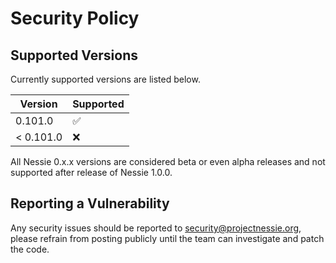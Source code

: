 # Security Policy

## Supported Versions

Currently supported versions are listed below.

| Version  | Supported          |
|----------|--------------------|
| 0.101.0   | :white_check_mark: |
| < 0.101.0 | :x:                |

All Nessie 0.x.x versions are considered beta or even alpha releases and not supported after
release of Nessie 1.0.0.

## Reporting a Vulnerability

Any security issues should be reported to security@projectnessie.org, please refrain from posting publicly until the team can investigate and patch the code.
